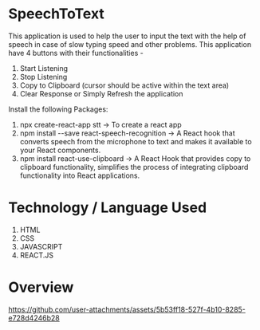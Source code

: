 # SpeechToText
This application is used to help the user to input the text with the help of speech in case of slow typing speed and other problems. This application have 4 buttons with their functionalities - 
1) Start Listening
2) Stop Listening
3) Copy to Clipboard (cursor should be active within the text area)
4) Clear Response or Simply Refresh the application

Install the following Packages:
1) npx create-react-app stt -> To create a react app
2) npm install --save react-speech-recognition -> A React hook that converts speech from the microphone to text and makes it available to your React components.
3) npm install react-use-clipboard -> A React Hook that provides copy to clipboard functionality, simplifies the process of integrating clipboard functionality into React applications.


# Technology / Language Used 
1) HTML
2) CSS
3) JAVASCRIPT
4) REACT.JS


# Overview 
https://github.com/user-attachments/assets/5b53ff18-527f-4b10-8285-e728d4246b28





